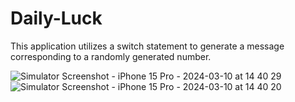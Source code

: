 # Daily-Luck


This application utilizes a switch statement to generate a message corresponding to a randomly generated number.

![Simulator Screenshot - iPhone 15 Pro - 2024-03-10 at 14 40 29](https://github.com/yavuzkaanakyuz/Daily-Luck/assets/108089860/8574e261-2100-4ccf-8b1b-cf06ac8f3b79)
![Simulator Screenshot - iPhone 15 Pro - 2024-03-10 at 14 40 20](https://github.com/yavuzkaanakyuz/Daily-Luck/assets/108089860/52eae53a-e260-48f3-97e1-3028bb4e4386)
